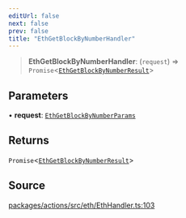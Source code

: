 ```yaml
---
editUrl: false
next: false
prev: false
title: "EthGetBlockByNumberHandler"
---
```


> **EthGetBlockByNumberHandler**: (`request`) => `Promise`\<[`EthGetBlockByNumberResult`](/reference/tevm/actions/type-aliases/ethgetblockbynumberresult-1/)\>

## Parameters

• **request**: [`EthGetBlockByNumberParams`](/reference/tevm/actions/type-aliases/ethgetblockbynumberparams-1/)

## Returns

`Promise`\<[`EthGetBlockByNumberResult`](/reference/tevm/actions/type-aliases/ethgetblockbynumberresult-1/)\>

## Source

[packages/actions/src/eth/EthHandler.ts:103](https://github.com/evmts/tevm-monorepo/blob/main/packages/actions/src/eth/EthHandler.ts#L103)
